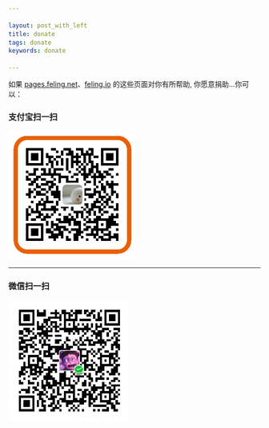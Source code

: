 ```yaml
---

layout: post_with_left
title: donate
tags: donate
keywords: donate

---
```


如果 [pages.feling.net](/)、[feling.io](https://feling.io) 的这些页面对你有所帮助, 你愿意捐助...你可以：


### 支付宝扫一扫
![](/images/donate-alipay-small.png)

<hr>

### 微信扫一扫
![](/images/donate-wechat.png)
